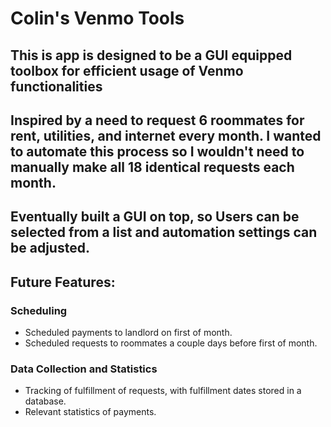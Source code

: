 # Colin's Venmo Tools

## This is app is designed to be a GUI equipped toolbox for efficient usage of Venmo functionalities

## Inspired by a need to request 6 roommates for rent, utilities, and internet every month. I wanted to automate this process so I wouldn't need to manually make all 18 identical requests each month.

## Eventually built a GUI on top, so Users can be selected from a list and automation settings can be adjusted.

## Future Features:
### Scheduling
- Scheduled payments to landlord on first of month.
- Scheduled requests to roommates a couple days before first of month.
### Data Collection and Statistics
- Tracking of fulfillment of requests, with fulfillment dates stored in a database.
- Relevant statistics of payments.